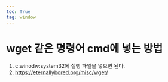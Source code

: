 ```yaml
---
toc: True
tag: window
---
```


# wget 같은 명령어 cmd에 넣는 방법
1. c:winodw:system32에 실행 파일을 넣으면 된다.
2. https://eternallybored.org/misc/wget/
